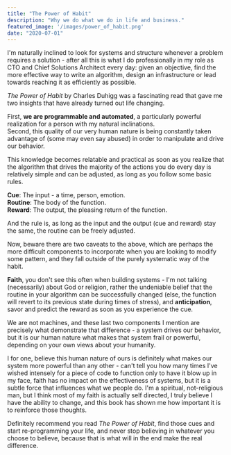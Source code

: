 ```yaml
---
title: "The Power of Habit"
description: "Why we do what we do in life and business."
featured_image: '/images/power_of_habit.png'
date: "2020-07-01"
---
```

I'm naturally inclined to look for systems and structure whenever a problem requires a solution - after all this is what I do professionally in my role as CTO and Chief Solutions Architect every day: given an objective, find the more effective way to write an algorithm, design an infrastructure or lead towards reaching it as efficiently as possible.

_The Power of Habit_ by Charles Duhigg was a fascinating read that gave me two insights that have already turned out life changing.

First, **we are programmable and automated**, a particularly powerful realization for a person with my natural inclinations.  
Second, this quality of our very human nature is being constantly taken advantage of (some may even say abused) in order to manipulate and drive our behavior.

This knowledge becomes relatable and practical as soon as you realize that the algorithm that drives the majority of the actions you do every day is relatively simple and can be adjusted, as long as you follow some basic rules.

**Cue**: The input - a time, person, emotion.  
**Routine**: The body of the function.  
**Reward**: The output, the pleasing return of the function.  

And the rule is, as long as the input and the output (cue and reward) stay the same, the routine can be freely adjusted.

Now, beware there are two caveats to the above, which are perhaps the more difficult components to incorporate when you are looking to modify some pattern, and they fall outside of the purely systematic way of the habit.

**Faith**, you don't see this often when building systems - I'm not talking (necessarily) about God or religion, rather the undeniable belief that the routine in your algorithm can be successfully changed (else, the function will revert to its previous state during times of stress), and **anticipation**, savor and predict the reward as soon as you experience the cue.

We are not machines, and these last two components I mention are precisely what demonstrate that difference - a system drives our behavior, but it is our human nature what makes that system frail or powerful, depending on your own views about your humanity.

I for one, believe this human nature of ours is definitely what makes our system more powerful than any other - can't tell you how many times I've wished intensely for a piece of code to function only to have it blow up in my face, faith has no impact on the effectiveness of systems, but it is a subtle force that influences what we people do. I'm a spiritual, not-religious man, but I think most of my faith is actually self directed, I truly believe I have the ability to change, and this book has shown me how important it is to reinforce those thoughts.

Definitely recommend you read _The Power of Habit_, find those cues and start re-programming your life, and never stop believing in whatever you choose to believe, because that is what will in the end make the real difference.


